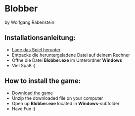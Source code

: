 # Blobber
by Wolfgang Rabenstein

## Installationsanleitung:
* [Lade das Spiel herunter](https://github.com/wolfgangrabenstein/blobber-game/archive/refs/heads/main.zip)
* Entpacke die heruntergeladene Datei auf deinem Rechner
* Öffne die Datei **Blobber.exe** im Unterordner **Windows**
* Viel Spaß :)

## How to install the game:
* [Download the game](https://github.com/wolfgangrabenstein/blobber-game/archive/refs/heads/main.zip)
* Unzip the downloaded file on your computer
* Open up **Blobber.exe** located in **Windows**-subfolder
* Have Fun :)
